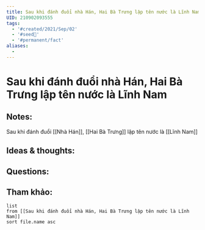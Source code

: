 ```yaml
---
title: Sau khi đánh đuổi nhà Hán, Hai Bà Trưng lập tên nước là Lĩnh Nam
UID: 210902093555
tags:
  - '#created/2021/Sep/02'
  - '#seed🥜'
  - '#permanent/fact'
aliases:
  - 
---
```

# Sau khi đánh đuổi nhà Hán, Hai Bà Trưng lập tên nước là Lĩnh Nam

## Notes:
 Sau khi đánh đuổi [[Nhà Hán]], [[Hai Bà Trưng]] lập tên nước là [[Lĩnh Nam]]

## Ideas & thoughts:

## Questions:


## Tham khảo:
```dataview
list
from [[Sau khi đánh đuổi nhà Hán, Hai Bà Trưng lập tên nước là Lĩnh Nam]]
sort file.name asc
```